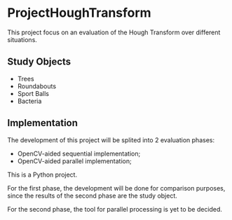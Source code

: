 # ProjectHoughTransform

This project focus on an evaluation of the Hough Transform over different situations.

## Study Objects

* Trees
* Roundabouts
* Sport Balls
* Bacteria

## Implementation

The development of this project will be splited into 2 evaluation phases:
- OpenCV-aided sequential implementation;
- OpenCV-aided parallel implementation;

This is a Python project.

For the first phase, the development will be done for comparison purposes, since the results of the second phase are the study object.

For the second phase, the tool for parallel processing is yet to be decided.
